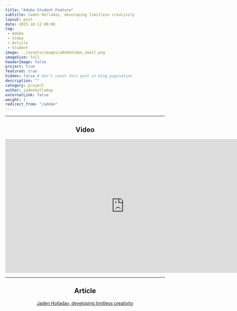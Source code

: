 ```yaml
---
title: "Adobe Student Feature"
subtitle: Jaden Holladay, developing limitless creativity
layout: post
date: 2015-10-12 00:00
tag:
 - Adobe
 - Video
 - Article
 - Student
image: ../assets/images/adobeVideo_small.png
imageSize: full
headerImage: false
project: true
featured: true
hidden: false # don't count this post in blog pagination
description: ""
category: project
author: jadenholladay
externalLink: false
weight: 1
redirect_from: "/adobe"
---
```


---
## <center>Video</center>
<center><iframe width="750" height="422" src="https://www.youtube.com/embed/NKoI1I9J260" frameborder="0" allowfullscreen></iframe></center>

---

## <center>Article</center>
<center><a href="../assets/pdfs/jaden-holladay-adobe-story.pdf" target="_blank">Jaden Holladay, developing limitless creativity</a></center>

